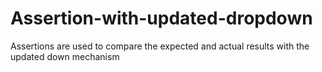 # Assertion-with-updated-dropdown
Assertions are used to compare the expected and actual results with the updated down mechanism
